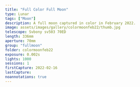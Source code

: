 ```yaml
---
title: "Full Color Full Moon"
type: Lunar
tags: ["Moon"]
description: A full moon captured in color in February 2022.
image: assets/images/gallery/colormoonfeb22/thumb.jpg
telescope: Svbony sv503 70ED
length: 336mm
aperture: 70mm
group: "fullmoon"
folder: colormoonfeb22
exposure: 0.002s
lights: 1000
sessions: 1
firstCapture: 2022-02-16
lastCapture: 
noannotations: true
---
```


